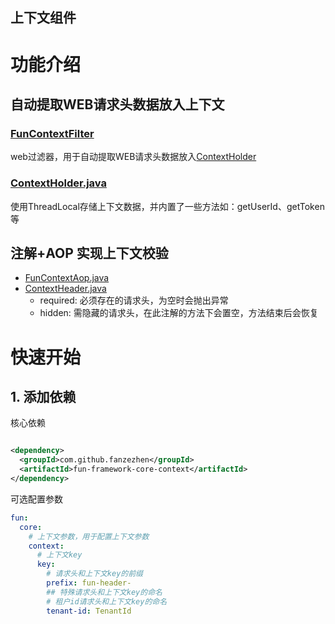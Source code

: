 上下文组件
------------------------------------------------------------------------------------------------------------------------

# 功能介绍

## 自动提取WEB请求头数据放入上下文

### [FunContextFilter](src%2Fmain%2Fjava%2Fcom%2Fgithub%2Ffanzezhen%2Ffun%2Fframework%2Fcore%2Fcontext%2FFunContextFilter.java)

web过滤器，用于自动提取WEB请求头数据放入[ContextHolder](src%2Fmain%2Fjava%2Fcom%2Fgithub%2Ffanzezhen%2Ffun%2Fframework%2Fcore%2Fcontext%2FContextHolder.java)

### [ContextHolder.java](src%2Fmain%2Fjava%2Fcom%2Fgithub%2Ffanzezhen%2Ffun%2Fframework%2Fcore%2Fcontext%2FContextHolder.java)

使用ThreadLocal存储上下文数据，并内置了一些方法如：getUserId、getToken 等

## 注解+AOP 实现上下文校验

- [FunContextAop.java](src%2Fmain%2Fjava%2Fcom%2Fgithub%2Ffanzezhen%2Ffun%2Fframework%2Fcore%2Fcontext%2Faop%2FFunContextAop.java)
- [ContextHeader.java](src%2Fmain%2Fjava%2Fcom%2Fgithub%2Ffanzezhen%2Ffun%2Fframework%2Fcore%2Fcontext%2Faop%2FContextHeader.java)
  - required: 必须存在的请求头，为空时会抛出异常
  - hidden: 需隐藏的请求头，在此注解的方法下会置空，方法结束后会恢复

# 快速开始

## 1. 添加依赖

核心依赖

```xml

<dependency>
  <groupId>com.github.fanzezhen</groupId>
  <artifactId>fun-framework-core-context</artifactId>
</dependency>
```

可选配置参数

```yaml
fun:
  core:
    # 上下文参数，用于配置上下文参数
    context:
      # 上下文key
      key:
        # 请求头和上下文key的前缀
        prefix: fun-header-
        ## 特殊请求头和上下文key的命名
        # 租户id请求头和上下文key的命名
        tenant-id: TenantId

```
